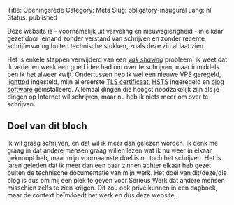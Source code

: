 Title: Openingsrede
Category: Meta
Slug: obligatory-inaugural
Lang: nl
Status: published

Deze website is - voornamelijk uit verveling en nieuwsgierigheid - in elkaar
gezet door iemand zonder verstand van schrijven en zonder recente
schrijfervaring buiten technische stukken, zoals deze zin al laat zien.

Het is enkele stappen verwijderd van een *[yak shaving][yak]* probleem: ik
weet dat ik verleden week een goed idee had om over te schrijven, maar
inmiddels ben ik het alweer kwijt. Ondertussen heb ik wel een nieuwe VPS
geregeld, [lighttpd][] ingesteld, mijn allereerste
[TLS certificaat][letsencrypt], [HSTS][] ingeregeld en
[blog software][pelican] geïnstalleerd. Allemaal dingen die hoogst
noodzakelijk zijn als je dingen op Internet wil schrijven, maar nu heb ik
niets meer om over te schrijven.

## Doel van dit bloch

Ik wil graag schrijven, en dat wil ik meer dan gelezen worden. Ik denk me
graag in dat andere mensen graag willen lezen wat ik nu weer in elkaar
geknoopt heb, maar mijn voornaamste doel is nu toch het schrijven. Het is
jaren geleden dat ik meer dan een paar zinnen achter elkaar heb gezet buiten
de technische documentatie van mijn werk. Het doel van dit/deze/die blog is
dus om mij een plek te geven voor Serieus Werk dat andere mensen misschien
zelfs te zien krijgen. Dit zou ook privé kunnen in een dagboek, maar de
context beïnvloedt het werk en dus deze website.

[yak]: https://en.wiktionary.org/wiki/yak_shaving
[lighttpd]: https://www.lighttpd.net/
[letsencrypt]: https://letsencrypt.org
[HSTS]: https://en.wikipedia.org/wiki/HTTP_Strict_Transport_Security
[pelican]: https://blog.getpelican.com/
